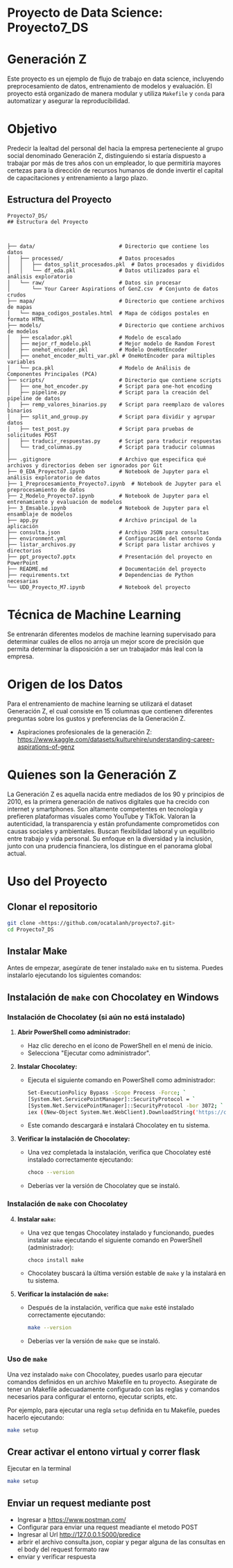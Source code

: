 # Proyecto de Data Science: Proyecto7_DS
# Generación Z

Este proyecto es un ejemplo de flujo de trabajo en data science, incluyendo preprocesamiento de datos, entrenamiento de modelos y evaluación. El proyecto está organizado de manera modular y utiliza `Makefile` y `conda` para automatizar y asegurar la reproducibilidad.

# Objetivo
Predecir la lealtad del personal del hacia la empresa perteneciente al grupo social denominado Generación Z, distinguiendo si estaría dispuesto a trabajar por más de tres años con un empleador, lo que permitiría mayores certezas para la dirección de recursos humanos de donde invertir el capital de capacitaciones y entrenamiento a largo plazo.

## Estructura del Proyecto

```plaintext
Proyecto7_DS/
## Estructura del Proyecto



├── data/                           # Directorio que contiene los datos
│   ├── processed/                  # Datos procesados
│   │   ├── datos_split_procesados.pkl  # Datos procesados y divididos
│   │   └── df_eda.pkl              # Datos utilizados para el análisis exploratorio
│   └── raw/                        # Datos sin procesar
│       └── Your Career Aspirations of GenZ.csv  # Conjunto de datos crudos
├── mapa/                           # Directorio que contiene archivos de mapas
│   └── mapa_codigos_postales.html  # Mapa de códigos postales en formato HTML
├── models/                         # Directorio que contiene archivos de modelos
│   ├── escalador.pkl               # Modelo de escalado
│   ├── mejor_rf_modelo.pkl         # Mejor modelo de Random Forest
│   ├── onehot_encoder.pkl          # Modelo OneHotEncoder
│   ├── onehot_encoder_multi_var.pkl # OneHotEncoder para múltiples variables
│   └── pca.pkl                     # Modelo de Análisis de Componentes Principales (PCA)
├── scripts/                        # Directorio que contiene scripts
│   ├── one_hot_encoder.py          # Script para one-hot encoding
│   ├── pipeline.py                 # Script para la creación del pipeline de datos
│   ├── remp_valores_binarios.py    # Script para reemplazo de valores binarios
│   ├── split_and_group.py          # Script para dividir y agrupar datos
│   ├── test_post.py                # Script para pruebas de solicitudes POST
│   ├── traducir_respuestas.py      # Script para traducir respuestas
│   └── trad_columnas.py            # Script para traducir columnas
│   
├── .gitignore                      # Archivo que especifica qué archivos y directorios deben ser ignorados por Git
├── 0_EDA_Proyecto7.ipynb           # Notebook de Jupyter para el análisis exploratorio de datos
├── 1_Preprocesamiento_Proyecto7.ipynb  # Notebook de Jupyter para el preprocesamiento de datos
├── 2_Modelo_Proyecto7.ipynb        # Notebook de Jupyter para el entrenamiento y evaluación de modelos
├── 3_Emsable.ipynb                 # Notebook de Jupyter para el ensamblaje de modelos
├── app.py                          # Archivo principal de la aplicación
├── consulta.json                   # Archivo JSON para consultas
├── environment.yml                 # Configuración del entorno Conda
├── listar_archivos.py              # Script para listar archivos y directorios
├── ppt_proyecto7.pptx              # Presentación del proyecto en PowerPoint
├── README.md                       # Documentación del proyecto
├── requirements.txt                # Dependencias de Python necesarias
└── UDD_Proyecto_M7.ipynb           # Notebook del proyecto

```

# Técnica de Machine Learning
Se entrenarán diferentes modelos de machine learning supervisado para determinar cuáles de ellos no arroja un mejor score de precisión que permita determinar  la disposición a ser un trabajador más leal con la empresa.

# Origen de los Datos 
Para el entrenamiento de machine learning se utilizará el dataset Generación Z, el cual consiste en 15 columnas que contienen diferentes preguntas sobre los gustos y preferencias de la Generación Z. 

- Aspiraciones profesionales de la generación Z: https://www.kaggle.com/datasets/kulturehire/understanding-career-aspirations-of-genz

# Quienes son la Generación Z
La Generación Z es aquella nacida entre mediados de los 90 y principios de 2010, es la primera generación de nativos digitales que ha crecido con internet y smartphones. Son altamente competentes en tecnología y prefieren plataformas visuales como YouTube y TikTok. Valoran la autenticidad, la transparencia y están profundamente comprometidos con causas sociales y ambientales. Buscan flexibilidad laboral y un equilibrio entre trabajo y vida personal. Su enfoque en la diversidad y la inclusión, junto con una prudencia financiera, los distingue en el panorama global actual.

# Uso del Proyecto

## Clonar el repositorio

```sh
git clone <https://github.com/ocatalanh/proyecto7.git>
cd Proyecto7_DS
```
## Instalar Make
Antes de empezar, asegúrate de tener instalado `make` en tu sistema. Puedes instalarlo ejecutando los siguientes comandos:


## Instalación de `make` con Chocolatey en Windows

### Instalación de Chocolatey (si aún no está instalado)

1. **Abrir PowerShell como administrador:**
   - Haz clic derecho en el ícono de PowerShell en el menú de inicio.
   - Selecciona "Ejecutar como administrador".

2. **Instalar Chocolatey:**
   - Ejecuta el siguiente comando en PowerShell como administrador:
     ```bash
     Set-ExecutionPolicy Bypass -Scope Process -Force; `
     [System.Net.ServicePointManager]::SecurityProtocol = `
     [System.Net.ServicePointManager]::SecurityProtocol -bor 3072; `
     iex ((New-Object System.Net.WebClient).DownloadString('https://chocolatey.org/install.ps1'))
     ```
   - Este comando descargará e instalará Chocolatey en tu sistema.

3. **Verificar la instalación de Chocolatey:**
   - Una vez completada la instalación, verifica que Chocolatey esté instalado correctamente ejecutando:
     ```bash
     choco --version
     ```
   - Deberías ver la versión de Chocolatey que se instaló.

### Instalación de `make` con Chocolatey

4. **Instalar `make`:**
   - Una vez que tengas Chocolatey instalado y funcionando, puedes instalar `make` ejecutando el siguiente comando en PowerShell (administrador):
     ```bash
     choco install make
     ```
   - Chocolatey buscará la última versión estable de `make` y la instalará en tu sistema.

5. **Verificar la instalación de `make`:**
   - Después de la instalación, verifica que `make` esté instalado correctamente ejecutando:
     ```bash
     make --version
     ```
   - Deberías ver la versión de `make` que se instaló.

### Uso de `make`

Una vez instalado `make` con Chocolatey, puedes usarlo para ejecutar comandos definidos en un archivo Makefile en tu proyecto. Asegúrate de tener un Makefile adecuadamente configurado con las reglas y comandos necesarios para configurar el entorno, ejecutar scripts, etc.

Por ejemplo, para ejecutar una regla `setup` definida en tu Makefile, puedes hacerlo ejecutando:
```bash
make setup
```



## Crear activar el entono virtual y correr flask
Ejecutar en la terminal 

```sh
make setup

```
## Enviar un request mediante post
* Ingresar a https://www.postman.com/
* Configurar para enviar una request meadiante el metodo POST
* Ingresar al Url http://127.0.0.1:5000/predice
* arbrir el archivo consulta.json, copiar y pegar alguna de las consultas en el body del request formato raw
* enviar y verificar respuesta